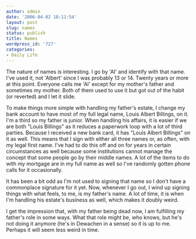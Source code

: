 ```yaml
---
author: admin
date: '2006-04-02 18:11:54'
layout: post
slug: names
status: publish
title: Names
wordpress_id: '727'
categories:
- Daily Life
---
```

The nature of names is interesting. I go by 'Al' and identify with that name.  I've used it, not 'Albert' since I was probably 13 or 14. Twenty years or more  at this point. Everyone calls me 'Al' except for my mother's father and  sometimes my mother. Both of them used to use it but got out of the habit (or  reverted) and I let it slide.

To make things more simple with handling my father's estate, I change my bank  account to have most of my full legal name, Louis Albert Billings, on it. I'm a  third so my father is junior. When handling his affairs, it is easier if we are  both "Louis Billings" as it reduces a paperwork loop with a lot of third  parties. Because I received a new bank card, it has "Louis Albert Billings" on  it as well. This means that I sign with either all three names or, as often,  with my legal first name. I've had to do this off and on for years in certain  circumstances as well because some institutions cannot manage the concept that  some people go by their middle names. A lot of the items to do with my mortgage  are in my full name as well so I've randomly gotten phone calls for it  occasionally.

It has been a bit odd as I'm not used to signing that name so I don't have a  commonplace signature for it yet. Now, whenever I go out, I wind up signing  things with what feels, to me, is my father's name. A lot of time, it is when  I'm handling his estate's business as well, which makes it doubly weird.

I get the impression that, with my father being dead now, I am fulfilling my  father's role in some ways. What that role might be, who knows, but he's not  doing it anymore (he's in Dewachen in a sense) so it is up to me. Perhaps it  will seem less weird in time.

